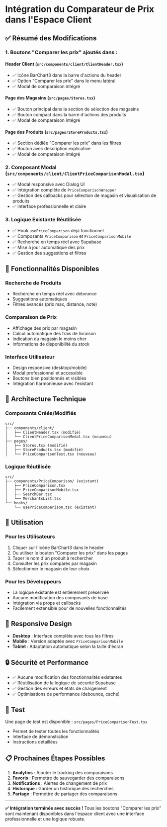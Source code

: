 # Intégration du Comparateur de Prix dans l'Espace Client

## ✅ Résumé des Modifications

### 1. **Boutons "Comparer les prix" ajoutés dans :**

#### **Header Client** (`src/components/client/ClientHeader.tsx`)
- ✅ Icône BarChart3 dans la barre d'actions du header
- ✅ Option "Comparer les prix" dans le menu latéral
- ✅ Modal de comparaison intégré

#### **Page des Magasins** (`src/pages/Stores.tsx`)
- ✅ Bouton principal dans la section de sélection des magasins
- ✅ Bouton compact dans la barre d'actions des produits
- ✅ Modal de comparaison intégré

#### **Page des Produits** (`src/pages/StoreProducts.tsx`)
- ✅ Section dédiée "Comparer les prix" dans les filtres
- ✅ Bouton avec description explicative
- ✅ Modal de comparaison intégré

### 2. **Composant Modal** (`src/components/client/ClientPriceComparisonModal.tsx`)
- ✅ Modal responsive avec Dialog UI
- ✅ Intégration complète de `PriceComparisonWrapper`
- ✅ Gestion des callbacks pour sélection de magasin et visualisation de produits
- ✅ Interface professionnelle et claire

### 3. **Logique Existante Réutilisée**
- ✅ Hook `usePriceComparison` déjà fonctionnel
- ✅ Composants `PriceComparison` et `PriceComparisonMobile` 
- ✅ Recherche en temps réel avec Supabase
- ✅ Mise à jour automatique des prix
- ✅ Gestion des suggestions et filtres

## 🎯 Fonctionnalités Disponibles

### **Recherche de Produits**
- Recherche en temps réel avec debounce
- Suggestions automatiques
- Filtres avancés (prix max, distance, note)

### **Comparaison de Prix**
- Affichage des prix par magasin
- Calcul automatique des frais de livraison
- Indication du magasin le moins cher
- Informations de disponibilité du stock

### **Interface Utilisateur**
- Design responsive (desktop/mobile)
- Modal professionnel et accessible
- Boutons bien positionnés et visibles
- Intégration harmonieuse avec l'existant

## 🔧 Architecture Technique

### **Composants Créés/Modifiés**
```
src/
├── components/client/
│   ├── ClientHeader.tsx (modifié)
│   └── ClientPriceComparisonModal.tsx (nouveau)
├── pages/
│   ├── Stores.tsx (modifié)
│   ├── StoreProducts.tsx (modifié)
│   └── PriceComparisonTest.tsx (nouveau)
```

### **Logique Réutilisée**
```
src/
├── components/PriceComparison/ (existant)
│   ├── PriceComparison.tsx
│   ├── PriceComparisonMobile.tsx
│   ├── SearchBar.tsx
│   └── MerchantsList.tsx
└── hooks/
    └── usePriceComparison.tsx (existant)
```

## 🚀 Utilisation

### **Pour les Utilisateurs**
1. Cliquer sur l'icône BarChart3 dans le header
2. Ou utiliser le bouton "Comparer les prix" dans les pages
3. Taper le nom d'un produit à rechercher
4. Consulter les prix comparés par magasin
5. Sélectionner le magasin de leur choix

### **Pour les Développeurs**
- La logique existante est entièrement préservée
- Aucune modification des composants de base
- Intégration via props et callbacks
- Facilement extensible pour de nouvelles fonctionnalités

## 📱 Responsive Design

- **Desktop** : Interface complète avec tous les filtres
- **Mobile** : Version adaptée avec `PriceComparisonMobile`
- **Tablet** : Adaptation automatique selon la taille d'écran

## 🔒 Sécurité et Performance

- ✅ Aucune modification des fonctionnalités existantes
- ✅ Réutilisation de la logique de sécurité Supabase
- ✅ Gestion des erreurs et états de chargement
- ✅ Optimisations de performance (debounce, cache)

## 🧪 Test

Une page de test est disponible : `src/pages/PriceComparisonTest.tsx`
- Permet de tester toutes les fonctionnalités
- Interface de démonstration
- Instructions détaillées

## 📋 Prochaines Étapes Possibles

1. **Analytics** : Ajouter le tracking des comparaisons
2. **Favoris** : Permettre de sauvegarder des comparaisons
3. **Notifications** : Alertes de changement de prix
4. **Historique** : Garder un historique des recherches
5. **Partage** : Permettre de partager des comparaisons

---

**✅ Intégration terminée avec succès !**
Tous les boutons "Comparer les prix" sont maintenant disponibles dans l'espace client avec une interface professionnelle et une logique robuste.

